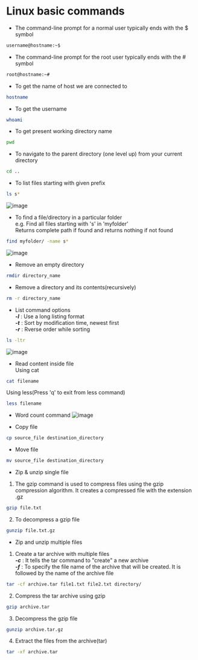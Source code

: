 # Linux basic commands
- The command-line prompt for a normal user typically ends with the $ symbol
```bash
username@hostname:~$
```

- The command-line prompt for the root user typically ends with the # symbol
```bash
root@hostname:~#
```

- To get the name of host we are connected to
```bash
hostname
```

- To get the username
```bash
whoami
```

- To get present working directory name
```bash
pwd
```

- To navigate to the parent directory (one level up) from your current directory
```bash
cd ..
```

- To list files starting with given prefix
```bash
ls s*
```
![image](https://github.com/V-Vivek/Linux-Tutorial/assets/117569148/70fb9f4d-58e3-4041-b53a-dc2287f5e829)

- To find a file/directory in a particular folder  
e.g. Find all files starting with 's' in 'myfolder'  
Returns complete path if found and returns nothing if not found  
```bash
find myfolder/ -name s*
```
![image](https://github.com/V-Vivek/Linux-Tutorial/assets/117569148/e7047292-d10e-4ee3-b248-7cb68472ffda)

- Remove an empty directory
```bash
rmdir directory_name
```

- Remove a directory and its contents(recursively)
```bash
rm -r directory_name
```

- List command options  
***-l*** : Use a long listing format  
***-t*** : Sort by modification time, newest first  
***-r*** : Rverse order while sorting  
```bash
ls -ltr
```
![image](https://github.com/V-Vivek/Linux-Tutorial/assets/117569148/ecea8437-3f82-4cf2-ada1-0d3c85c29b45)

- Read content inside file  
Using cat  
```bash
cat filename
```
Using less(Press 'q' to exit from less command)  
```bash
less filename
```

- Word count command
![image](https://github.com/V-Vivek/Linux-Tutorial/assets/117569148/7ea973b3-94f8-489b-9e2a-40fb5dfdcfd6)

- Copy file
```bash
cp source_file destination_directory
```

- Move file
```bash
mv source_file destination_directory
```

- Zip & unzip single file
1. The gzip command is used to compress files using the gzip compression algorithm. It creates a compressed file with the extension .gz
```bash
gzip file.txt
```
2. To decompress a gzip file  
```bash
gunzip file.txt.gz
```

- Zip and unzip multiple files  
1. Create a tar archive with multiple files  
***-c*** : It tells the tar command to "create" a new archive  
***-f*** : To specify the file name of the archive that will be created. It is followed by the name of the archive file  
```bash
tar -cf archive.tar file1.txt file2.txt directory/
```
2. Compress the tar archive using gzip  
```bash
gzip archive.tar
```
3. Decompress the gzip file  
```bash
gunzip archive.tar.gz
```
4. Extract the files from the archive(tar)  
```bash
tar -xf archive.tar
```
